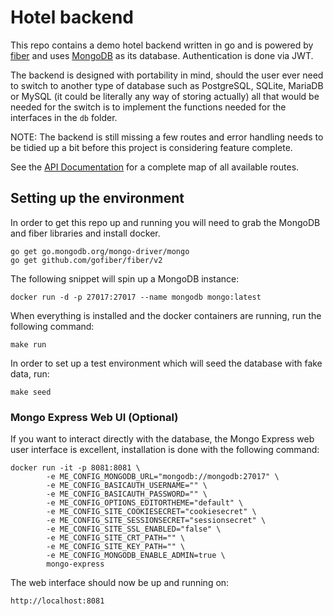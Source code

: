 # Hotel backend

This repo contains a demo hotel backend written in go and is powered by [fiber](https://gofiber.io/)
and uses [MongoDB](https://www.mongodb.com/) as its database. Authentication is done via JWT.

The backend is designed with portability in mind, should the user ever need to
switch to another type of database such as PostgreSQL, SQLite, MariaDB or MySQL
(it could be literally any way of storing actually) all that would be needed
for the switch is to implement the functions needed for the interfaces in the
`db` folder.

NOTE: The backend is still missing a few routes and error handling needs to be tidied
up a bit before this project is considering feature complete.

See the [API Documentation](DOCUMENTATION.md) for a complete map of all available routes.

## Setting up the environment
In order to get this repo up and running you will need to grab the MongoDB
and fiber libraries and install docker.
```
go get go.mongodb.org/mongo-driver/mongo
go get github.com/gofiber/fiber/v2
```

The following snippet will spin up a MongoDB instance:
```
docker run -d -p 27017:27017 --name mongodb mongo:latest
```


When everything is installed and the docker containers are running,
run the following command:

```
make run
```

In order to set up a test environment which will seed the database with
fake data, run:
```
make seed
```

### Mongo Express Web UI (Optional)
If you want to interact directly with the database, the Mongo Express web
user interface is excellent, installation is done with the following command:
```
docker run -it -p 8081:8081 \
        -e ME_CONFIG_MONGODB_URL="mongodb://mongodb:27017" \
        -e ME_CONFIG_BASICAUTH_USERNAME="" \
        -e ME_CONFIG_BASICAUTH_PASSWORD="" \
        -e ME_CONFIG_OPTIONS_EDITORTHEME="default" \
        -e ME_CONFIG_SITE_COOKIESECRET="cookiesecret" \
        -e ME_CONFIG_SITE_SESSIONSECRET="sessionsecret" \
        -e ME_CONFIG_SITE_SSL_ENABLED="false" \
        -e ME_CONFIG_SITE_CRT_PATH="" \
        -e ME_CONFIG_SITE_KEY_PATH="" \
        -e ME_CONFIG_MONGODB_ENABLE_ADMIN=true \
        mongo-express
```

The web interface should now be up and running on:
```
http://localhost:8081
```

